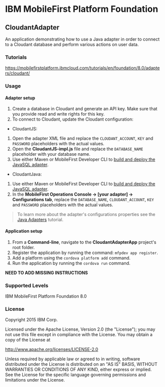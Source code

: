 IBM MobileFirst Platform Foundation
===
## CloudantAdapter
An application demonstrating how to use a Java adapter in order to connect to a Cloudant database and perform various actions on user data.

### Tutorials
https://mobilefirstplatform.ibmcloud.com/tutorials/en/foundation/8.0/adapters/cloudant/

### Usage
#### Adapter setup
1. Create a database in Cloudant and generate an API key. Make sure that you provide read and write rights for this key.
2. To connect to Cloudant, update the Cloudant configuration:

 * CloudantJS:
  1. Open the adapter XML file and replace the `CLOUDANT_ACCOUNT`, `KEY` and `PASSWORD` placeholders with the actual values.
  2. Open the **CloudantJS-impl.js** file and replace the `DATABASE_NAME` placeholder with your database name.
  3. Use either Maven or MobileFirst Developer CLI to [build and deploy the JavaSQL adapter](https://mobilefirstplatform.ibmcloud.com/tutorials/en/foundation/8.0/adapters/creating-adapters/).

 * CloudantJava:
  1. Use either Maven or MobileFirst Developer CLI to [build and deploy the JavaSQL adapter](https://mobilefirstplatform.ibmcloud.com/tutorials/en/foundation/8.0/adapters/creating-adapters/).
  2. In the **MobileFirst Operations Console → [your adapter] → Configurations tab**, replace the `DATABASE_NAME`, `CLOUDANT_ACCOUNT`, `KEY` and `PASSWORD` placeholders with the actual values.

  > To learn more about the adapter's configurations properties see the [Java Adapters](https://mobilefirstplatform.ibmcloud.com/tutorials/en/foundation/8.0/adapters/java-adapters) tutorial.

#### Application setup
1. From a **Command-line**, navigate to the **CloudantAdapterApp** project's root folder.
2. Register the application by running the command: `mfpdev app register`.
3. Add a platform using the `cordova platform add` command.
4. Run the application by running the `cordova run` command.

**NEED TO ADD MISSING INSTRUCTIONS**

### Supported Levels
IBM MobileFirst Platform Foundation 8.0

### License
Copyright 2015 IBM Corp.

Licensed under the Apache License, Version 2.0 (the "License");
you may not use this file except in compliance with the License.
You may obtain a copy of the License at

http://www.apache.org/licenses/LICENSE-2.0

Unless required by applicable law or agreed to in writing, software
distributed under the License is distributed on an "AS IS" BASIS,
WITHOUT WARRANTIES OR CONDITIONS OF ANY KIND, either express or implied.
See the License for the specific language governing permissions and
limitations under the License.
